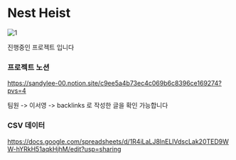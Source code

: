 # Nest Heist
![1](https://github.com/SandyLee-00/Portfolio/assets/42234609/71ca1950-2c10-4c82-9de6-729321e369e4)


진행중인 프로젝트 입니다

### 프로젝트 노션
https://sandylee-00.notion.site/c9ee5a4b73ec4c069b6c8396ce169274?pvs=4

팀원 -> 이서영 -> backlinks 로 작성한 글을 확인 가능합니다

### CSV 데이터
https://docs.google.com/spreadsheets/d/1R4iLaLJ8lnELlVdscLak20TED9WW-hYRkH51aqkHjhM/edit?usp=sharing
